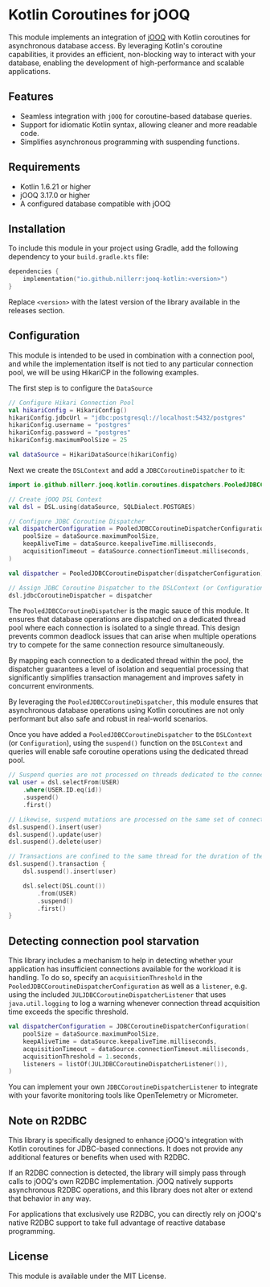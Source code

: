 # Kotlin Coroutines for jOOQ

This module implements an integration of [jOOQ](https://www.jooq.org/) with Kotlin coroutines for asynchronous database
access. By leveraging Kotlin's coroutine capabilities, it provides an efficient, non-blocking way to interact with your
database, enabling the development of high-performance and scalable applications.

## Features

- Seamless integration with `jOOQ` for coroutine-based database queries.
- Support for idiomatic Kotlin syntax, allowing cleaner and more readable code.
- Simplifies asynchronous programming with suspending functions.

## Requirements

- Kotlin 1.6.21 or higher
- jOOQ 3.17.0 or higher
- A configured database compatible with jOOQ

## Installation

To include this module in your project using Gradle, add the following dependency to your `build.gradle.kts` file:

```kotlin
dependencies {
    implementation("io.github.nillerr:jooq-kotlin:<version>")
}
```

Replace `<version>` with the latest version of the library available in the releases section.

## Configuration

This module is intended to be used in combination with a connection pool, and while the implementation itself is not 
tied to any particular connection pool, we will be using HikariCP in the following examples.

The first step is to configure the `DataSource`

```kotlin
// Configure Hikari Connection Pool
val hikariConfig = HikariConfig()
hikariConfig.jdbcUrl = "jdbc:postgresql://localhost:5432/postgres"
hikariConfig.username = "postgres"
hikariConfig.password = "postgres"
hikariConfig.maximumPoolSize = 25

val dataSource = HikariDataSource(hikariConfig)
```

Next we create the `DSLContext` and add a `JDBCCoroutineDispatcher` to it:

```kotlin
import io.github.nillerr.jooq.kotlin.coroutines.dispatchers.PooledJDBCCoroutineDispatcher

// Create jOOQ DSL Context
val dsl = DSL.using(dataSource, SQLDialect.POSTGRES)

// Configure JDBC Coroutine Dispatcher
val dispatcherConfiguration = PooledJDBCCoroutineDispatcherConfiguration(
    poolSize = dataSource.maximumPoolSize,
    keepAliveTime = dataSource.keepaliveTime.milliseconds,
    acquisitionTimeout = dataSource.connectionTimeout.milliseconds,
)

val dispatcher = PooledJDBCCoroutineDispatcher(dispatcherConfiguration)

// Assign JDBC Coroutine Dispatcher to the DSLContext (or Configuration)
dsl.jdbcCoroutineDispatcher = dispatcher
```

The `PooledJDBCCoroutineDispatcher` is the magic sauce of this module. It ensures that database operations are
dispatched on a dedicated thread pool where each connection is isolated to a single thread. This design prevents common
deadlock issues that can arise when multiple operations try to compete for the same connection resource simultaneously.

By mapping each connection to a dedicated thread within the pool, the dispatcher guarantees a level of isolation and
sequential processing that significantly simplifies transaction management and improves safety in concurrent
environments.

By leveraging the `PooledJDBCCoroutineDispatcher`, this module ensures that asynchronous database operations using
Kotlin coroutines are not only performant but also safe and robust in real-world scenarios.

Once you have added a `PooledJDBCCoroutineDispatcher` to the `DSLContext` (or `Configuration`), using the `suspend()` 
function on the `DSLContext` and queries will enable safe coroutine operations using the dedicated thread pool. 

```kotlin
// Suspend queries are not processed on threads dedicated to the connection pool
val user = dsl.selectFrom(USER)
    .where(USER.ID.eq(id))
    .suspend()
    .first()

// Likewise, suspend mutations are processed on the same set of connection pool threads
dsl.suspend().insert(user)
dsl.suspend().update(user)
dsl.suspend().delete(user)

// Transactions are confined to the same thread for the duration of the transaction
dsl.suspend().transaction {
    dsl.suspend().insert(user)

    dsl.select(DSL.count())
        .from(USER)
        .suspend()
        .first()
}
```

## Detecting connection pool starvation

This library includes a mechanism to help in detecting whether your application has insufficient connections available 
for the workload it is handling. To do so, specify an `acquisitionThreshold` in the 
`PooledJDBCCoroutineDispatcherConfiguration` as well as a `listener`, e.g. using the included 
`JULJDBCCoroutineDispatcherListener` that uses `java.util.logging` to log a warning whenever connection thread 
acquisition time exceeds the specific threshold.

```kotlin
val dispatcherConfiguration = JDBCCoroutineDispatcherConfiguration(
    poolSize = dataSource.maximumPoolSize,
    keepAliveTime = dataSource.keepaliveTime.milliseconds,
    acquisitionTimeout = dataSource.connectionTimeout.milliseconds,
    acquisitionThreshold = 1.seconds,
    listeners = listOf(JULJDBCCoroutineDispatcherListener()),
)
```

You can implement your own `JDBCCoroutineDispatcherListener` to integrate with your favorite monitoring tools like 
OpenTelemetry or Micrometer.

## Note on R2DBC

This library is specifically designed to enhance jOOQ's integration with Kotlin coroutines for JDBC-based connections.
It does not provide any additional features or benefits when used with R2DBC.

If an R2DBC connection is detected, the library will simply pass through calls to jOOQ's own R2DBC implementation. jOOQ
natively supports asynchronous R2DBC operations, and this library does not alter or extend that behavior in any way.

For applications that exclusively use R2DBC, you can directly rely on jOOQ's native R2DBC support to take full advantage
of reactive database programming.

## License

This module is available under the MIT License.
